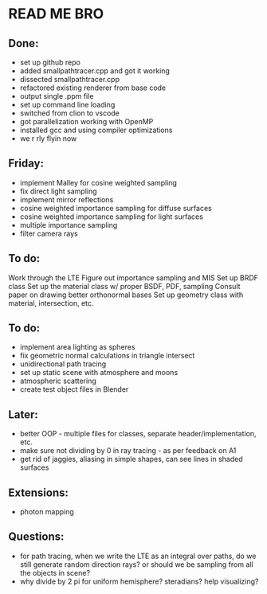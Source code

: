 # READ ME BRO

## Done:
* set up github repo
* added smallpathtracer.cpp and got it working
* dissected smallpathtracer.cpp
* refactored existing renderer from base code
* output single .ppm file
* set up command line loading
* switched from clion to vscode
* got parallelization working with OpenMP
* installed gcc and using compiler optimizations
* we r rly flyin now




## Friday:
* implement Malley for cosine weighted sampling
* fix direct light sampling
* implement mirror reflections
* cosine weighted importance sampling for diffuse surfaces
* cosine weighted importance sampling for light surfaces
* multiple importance sampling
* filter camera rays




## To do:
Work through the LTE
Figure out importance sampling and MIS
Set up BRDF class
Set up the material class w/ proper BSDF, PDF, sampling
Consult paper on drawing better orthonormal bases
Set up geometry class with material, intersection, etc.




## To do:
* implement area lighting as spheres
* fix geometric normal calculations in triangle intersect
* unidirectional path tracing
* set up static scene with atmosphere and moons
* atmospheric scattering
* create test object files in Blender

## Later:
* better OOP - multiple files for classes, separate header/implementation, etc.
* make sure not dividing by 0 in ray tracing - as per feedback on A1
* get rid of jaggies, aliasing in simple shapes, can see lines in shaded surfaces

## Extensions:
* photon mapping



## Questions:
* for path tracing, when we write the LTE as an integral over paths, do we still generate random direction rays? or should we be sampling from all the objects in scene?
* why divide by 2 pi for uniform hemisphere? steradians? help visualizing?